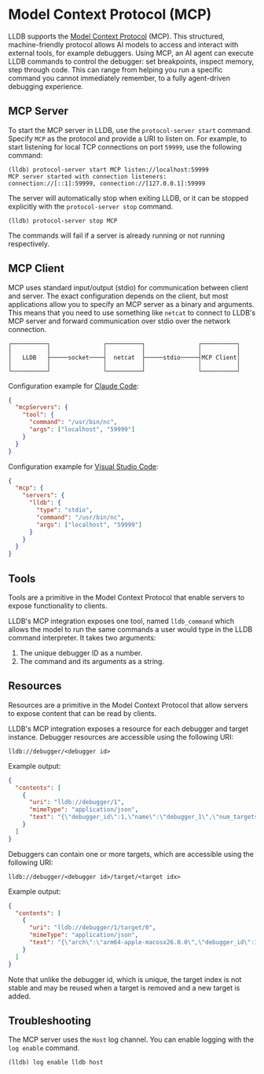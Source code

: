 # Model Context Protocol (MCP)

LLDB supports the [Model Context Protocol](https://modelcontextprotocol.io)
(MCP). This structured, machine-friendly protocol allows AI models to access
and interact with external tools, for example debuggers. Using MCP, an AI agent
can execute LLDB commands to control the debugger: set breakpoints, inspect
memory, step through code. This can range from helping you run a specific
command you cannot immediately remember, to a fully agent-driven debugging
experience.

## MCP Server

To start the MCP server in LLDB, use the `protocol-server start` command.
Specify `MCP` as the protocol and provide a URI to listen on. For example, to
start listening for local TCP connections on port `59999`, use the following
command:

```
(lldb) protocol-server start MCP listen://localhost:59999
MCP server started with connection listeners: connection://[::1]:59999, connection://[127.0.0.1]:59999
```

The server will automatically stop when exiting LLDB, or it can be stopped
explicitly with the `protocol-server stop` command.

```
(lldb) protocol-server stop MCP
```

The commands will fail if a server is already running or not running
respectively.

## MCP Client

MCP uses standard input/output (stdio) for communication between client and
server. The exact configuration depends on the client, but most applications
allow you to specify an MCP server as a binary and arguments. This means that
you need to use something like `netcat` to connect to LLDB's MCP server and
forward communication over stdio over the network connection.

```
┌──────────┐               ┌──────────┐               ┌──────────┐
│          │               │          │               │          │
│   LLDB   ├─────socket────┤  netcat  ├─────stdio─────┤MCP Client│
│          │               │          │               │          │
└──────────┘               └──────────┘               └──────────┘
```

Configuration example for [Claude Code](https://modelcontextprotocol.io/quickstart/user):

```json
{
  "mcpServers": {
    "tool": {
      "command": "/usr/bin/nc",
      "args": ["localhost", "59999"]
    }
  }
}
```

Configuration example for [Visual Studio Code](https://code.visualstudio.com/docs/copilot/chat/mcp-servers):

```json
{
  "mcp": {
    "servers": {
      "lldb": {
        "type": "stdio",
        "command": "/usr/bin/nc",
        "args": ["localhost", "59999"]
      }
    }
  }
}
```

## Tools

Tools are a primitive in the Model Context Protocol that enable servers to
expose functionality to clients.

LLDB's MCP integration exposes one tool, named `lldb_command` which allows the
model to run the same commands a user would type in the LLDB command
interpreter. It takes two arguments:

1. The unique debugger ID as a number.
2. The command and its arguments as a string.

## Resources

Resources are a primitive in the Model Context Protocol that allow servers to
expose content that can be read by clients.

LLDB's MCP integration exposes a resource for each debugger and target
instance. Debugger resources are accessible using the following URI:

```
lldb://debugger/<debugger id>
```

Example output:

```json
{
  "contents": [
    {
      "uri": "lldb://debugger/1",
      "mimeType": "application/json",
      "text": "{\"debugger_id\":1,\"name\":\"debugger_1\",\"num_targets\":1}"
    }
  ]
}
```

Debuggers can contain one or more targets, which are accessible using the
following URI:

```
lldb://debugger/<debugger id>/target/<target idx>
```

Example output:

```json
{
  "contents": [
    {
      "uri": "lldb://debugger/1/target/0",
      "mimeType": "application/json",
      "text": "{\"arch\":\"arm64-apple-macosx26.0.0\",\"debugger_id\":1,\"dummy\":false,\"path\":\"/bin/count\",\"platform\":\"host\",\"selected\":true,\"target_idx\":0}"
    }
  ]
}
```

Note that unlike the debugger id, which is unique, the target index is not
stable and may be reused when a target is removed and a new target is added.

## Troubleshooting

The MCP server uses the `Host` log channel. You can enable logging with the
`log enable` command.

```
(lldb) log enable lldb host
```
